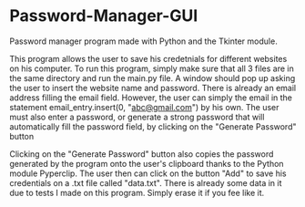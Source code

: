 # Password-Manager-GUI
Password manager program made with Python and the  Tkinter module.

This program allows the user to save his credetnials for different websites on his computer.
To run this program, simply make sure that all 3 files are in the same directory and run the main.py file.
A window should pop up asking the user to insert the website name and password. There is already an email address filling the email field.
However, the user can simply the email in the statement email_entry.insert(0, "abc@gmail.com") by his own.
The user must also enter a password, or generate a strong password that will automatically fill the password field, by clicking on the "Generate Password" button

Clicking on the "Generate Password" button also copies the password generated by the program onto the user's clipboard thanks to the Python module Pyperclip.
The user then can click on the button "Add" to save his credentials on a .txt file called "data.txt". There is already some data in it due to tests I made on this program.
Simply erase it if you fee like it.

